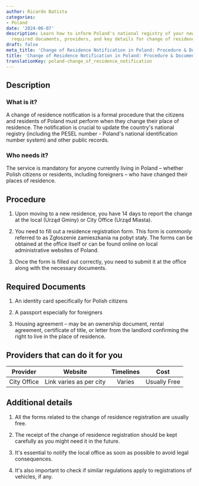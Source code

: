 ```yaml
---
author: Ricardo Batista
categories:
- Poland
date: '2024-06-07'
description: Learn how to inform Poland's national registry of your new address. Procedure,
  required documents, providers, and key details for change of residence.
draft: false
meta_title: 'Change of Residence Notification in Poland: Procedure & Documents'
title: 'Change of Residence Notification in Poland: Procedure & Documents'
translationKey: poland-change_of_residence_notification
---
```



## Description

### What is it?
A change of residence notification is a formal procedure that the citizens and residents of Poland must perform when they change their place of residence. The notification is crucial to update the country's national registry (including the PESEL number - Poland's national identification number system) and other public records.

### Who needs it?
The service is mandatory for anyone currently living in Poland – whether Polish citizens or residents, including foreigners – who have changed their places of residence.

## Procedure

1. Upon moving to a new residence, you have 14 days to report the change at the local (Urząd Gminy) or City Office (Urząd Miasta). 

2. You need to fill out a residence registration form. This form is commonly referred to as Zgłoszenie zamieszkania na pobyt stały. The forms can be obtained at the office itself or can be found online on local administrative websites of Poland.

3. Once the form is filled out correctly, you need to submit it at the office along with the necessary documents.

## Required Documents

1. An identity card specifically for Polish citizens 

2. A passport especially for foreigners

3. Housing agreement – may be an ownership document, rental agreement, certificate of title, or letter from the landlord confirming the right to live in the place of residence.

## Providers that can do it for you

| Provider        |     Website               |     Timelines    |       Cost      |
| --------------- | ------------------ |  :-------------: | :-------------: |
| City Office     |  Link varies as per city     |   Varies |   Usually Free    |

## Additional details

1. All the forms related to the change of residence registration are usually free.

2. The receipt of the change of residence registration should be kept carefully as you might need it in the future.

3. It's essential to notify the local office as soon as possible to avoid legal consequences.

4. It's also important to check if similar regulations apply to registrations of vehicles, if any.